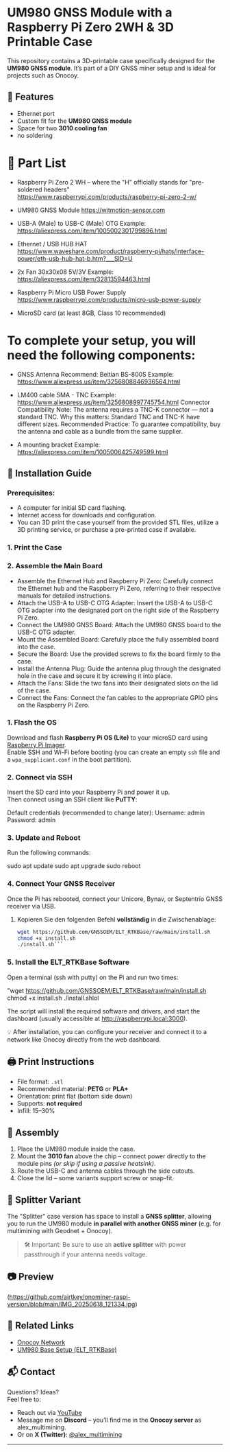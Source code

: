 #  UM980 GNSS Module with a Raspberry Pi Zero 2WH & 3D Printable Case

This repository contains a 3D-printable case specifically designed for the **UM980 GNSS module**. It’s part of a DIY GNSS miner setup and is ideal for projects such as Onocoy.


## 🧩 Features
- Ethernet port
- Custom fit for the **UM980 GNSS module**
- Space for two **3010 cooling fan** 
- no soldering



# 📄 Part List

- Raspberry Pi Zero 2 WH – where the "H" officially stands for "pre-soldered headers"  
https://www.raspberrypi.com/products/raspberry-pi-zero-2-w/

- UM980 GNSS Module
  https://witmotion-sensor.com

- USB-A (Male) to USB-C (Male) OTG
Example: https://aliexpress.com/item/1005002301799896.html

- Ethernet / USB HUB HAT 
https://www.waveshare.com/product/raspberry-pi/hats/interface-power/eth-usb-hub-hat-b.htm?___SID=U 

- 2x Fan 30x30x08 5V/3V
Example: https://aliexpress.com/item/32813594463.html

- Raspberry Pi Micro USB Power Supply
https://www.raspberrypi.com/products/micro-usb-power-supply

- MicroSD card (at least 8GB, Class 10 recommended)


# To complete your setup, you will need the following components:

- GNSS Antenna  Recommend: Beitian BS-800S
Example: https://www.aliexpress.us/item/3256808846936564.html

- LM400 cable SMA - TNC
Example: https://www.aliexpress.us/item/3256808997745754.html
Connector Compatibility Note:
The antenna requires a TNC-K connector — not a standard TNC.
Why this matters:
Standard TNC and TNC-K have different sizes.
Recommended Practice:
To guarantee compatibility, buy the antenna and cable as a bundle from the same supplier.

- A mounting bracket
Example: https://aliexpress.com/item/1005006425749599.html




## 🚀 Installation Guide

### Prerequisites:

- A computer for initial SD card flashing.
- Internet access for downloads and configuration.
- You can 3D print the case yourself from the provided STL files, utilize a 3D printing service, or purchase a pre-printed case if available.



### 1. Print the Case

### 2. Assemble the Main Board

- Assemble the Ethernet Hub and Raspberry Pi Zero: Carefully connect the Ethernet hub and the Raspberry Pi Zero, referring to their respective manuals for detailed instructions.
- Attach the USB-A to USB-C OTG Adapter: Insert the USB-A to USB-C OTG adapter into the designated port on the right side of the Raspberry Pi Zero.
- Connect the UM980 GNSS Board: Attach the UM980 GNSS board to the USB-C OTG adapter.
- Mount the Assembled Board: Carefully place the fully assembled board into the case.
- Secure the Board: Use the provided screws to fix the board firmly to the case.
- Install the Antenna Plug: Guide the antenna plug through the designated hole in the case and secure it by screwing it into place.
- Attach the Fans: Slide the two fans into their designated slots on the lid of the case.
- Connect the Fans: Connect the fan cables to the appropriate GPIO pins on the Raspberry Pi Zero.

### 1. Flash the OS
Download and flash **Raspberry Pi OS (Lite)** to your microSD card using [Raspberry Pi Imager](https://www.raspberrypi.com/software/).  
Enable SSH and Wi-Fi before booting (you can create an empty `ssh` file and a `wpa_supplicant.conf` in the boot partition).

### 2. Connect via SSH
Insert the SD card into your Raspberry Pi and power it up.  
Then connect using an SSH client like **PuTTY**:

Default credentials (recommended to change later):
Username: admin
Password: admin

### 3. Update and Reboot

Run the following commands:

sudo apt update
sudo apt upgrade
sudo reboot

### 4. Connect Your GNSS Receiver

Once the Pi has rebooted, connect your Unicore, Bynav, or Septentrio GNSS receiver via USB.


1. Kopieren Sie den folgenden Befehl **vollständig** in die Zwischenablage:

   ```bash
   wget https://github.com/GNSSOEM/ELT_RTKBase/raw/main/install.sh
   chmod +x install.sh
   ./install.sh```


### 5. Install the ELT_RTKBase Software

Open a terminal (ssh with putty) on the Pi and run two times:

"wget https://github.com/GNSSOEM/ELT_RTKBase/raw/main/install.sh
chmod +x install.sh
./install.shlol

The script will install the required software and drivers, and start the dashboard (usually accessible at http://raspberrypi.local:3000).

💡 After installation, you can configure your receiver and connect it to a network like Onocoy directly from the web dashboard.

## 🖨️ Print Instructions

- File format: `.stl`
- Recommended material: **PETG** or **PLA+**
- Orientation: print flat (bottom side down)
- Supports: **not required**
- Infill: 15–30%

## 🧰 Assembly

1. Place the UM980 module inside the case.
2. Mount the **3010 fan** above the chip – connect power directly to the module pins *(or skip if using a passive heatsink)*.
3. Route the USB-C and antenna cables through the side cutouts.
4. Close the lid – some variants support screw or snap-fit.

## 🔀 Splitter Variant

The "Splitter" case version has space to install a **GNSS splitter**, allowing you to run the UM980 module **in parallel with another GNSS miner** (e.g. for multimining with Geodnet + Onocoy).

> 🛠️ Important: Be sure to use an **active splitter** with power passthrough if your antenna needs voltage.

## 📷 Preview
  
(https://github.com/airtkey/onominer-raspi-version/blob/main/IMG_20250618_121334.jpg)

## 🔗 Related Links

- [Onocoy Network](https://onocoy.com)
- [UM980 Base Setup (ELT_RTKBase)](https://github.com/GNSSOEM/ELT_RTKBase)


## 📬 Contact

Questions? Ideas?  
Feel free to:
  
- Reach out via [YouTube](http://www.youtube.com/@airtkey)  
- Message me on **Discord** – you’ll find me in the **Onocoy server**   as alex_multimining.
- Or on **X (Twitter)**: [@alex_multimining](https://x.com/AlexMultiMining)

---

